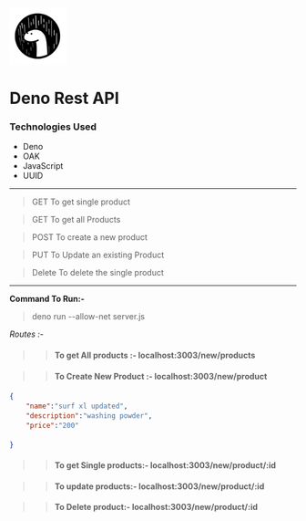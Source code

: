<img src ="Deno.png" width="100" height="100">

# Deno Rest API


### Technologies Used

- Deno
- OAK
- JavaScript
- UUID
---

> GET  To get single product 

> GET  To get all Products

> POST To create a new product

> PUT  To Update an existing Product

> Delete To delete the single product

---

**Command To Run:-** 

>deno run --allow-net server.js

_Routes :-_

>> #### To get All products :- localhost:3003/new/products

>> #### To Create New Product :- localhost:3003/new/product


```JSON
{
	"name":"surf xl updated",
	"description":"washing powder",
	"price":"200"
	
} 
```

>> #### To get Single products:- localhost:3003/new/product/:id

>> #### To update  products:- localhost:3003/new/product/:id

>> #### To Delete product:- localhost:3003/new/product/:id